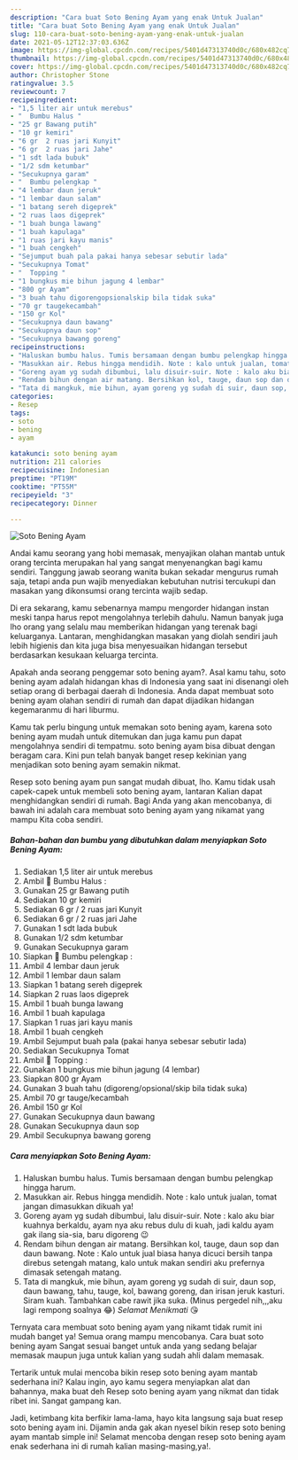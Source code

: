 ```yaml
---
description: "Cara buat Soto Bening Ayam yang enak Untuk Jualan"
title: "Cara buat Soto Bening Ayam yang enak Untuk Jualan"
slug: 110-cara-buat-soto-bening-ayam-yang-enak-untuk-jualan
date: 2021-05-12T12:37:03.636Z
image: https://img-global.cpcdn.com/recipes/5401d47313740d0c/680x482cq70/soto-bening-ayam-foto-resep-utama.jpg
thumbnail: https://img-global.cpcdn.com/recipes/5401d47313740d0c/680x482cq70/soto-bening-ayam-foto-resep-utama.jpg
cover: https://img-global.cpcdn.com/recipes/5401d47313740d0c/680x482cq70/soto-bening-ayam-foto-resep-utama.jpg
author: Christopher Stone
ratingvalue: 3.5
reviewcount: 7
recipeingredient:
- "1,5 liter air untuk merebus"
- "  Bumbu Halus "
- "25 gr Bawang putih"
- "10 gr kemiri"
- "6 gr  2 ruas jari Kunyit"
- "6 gr  2 ruas jari Jahe"
- "1 sdt lada bubuk"
- "1/2 sdm ketumbar"
- "Secukupnya garam"
- "  Bumbu pelengkap "
- "4 lembar daun jeruk"
- "1 lembar daun salam"
- "1 batang sereh digeprek"
- "2 ruas laos digeprek"
- "1 buah bunga lawang"
- "1 buah kapulaga"
- "1 ruas jari kayu manis"
- "1 buah cengkeh"
- "Sejumput buah pala pakai hanya sebesar sebutir lada"
- "Secukupnya Tomat"
- "  Topping "
- "1 bungkus mie bihun jagung 4 lembar"
- "800 gr Ayam"
- "3 buah tahu digorengopsionalskip bila tidak suka"
- "70 gr taugekecambah"
- "150 gr Kol"
- "Secukupnya daun bawang"
- "Secukupnya daun sop"
- "Secukupnya bawang goreng"
recipeinstructions:
- "Haluskan bumbu halus. Tumis bersamaan dengan bumbu pelengkap hingga harum."
- "Masukkan air. Rebus hingga mendidih. Note : kalo untuk jualan, tomat jangan dimasukkan dikuah ya!"
- "Goreng ayam yg sudah dibumbui, lalu disuir-suir. Note : kalo aku biar kuahnya berkaldu, ayam nya aku rebus dulu di kuah, jadi kaldu ayam gak ilang sia-sia, baru digoreng 😉"
- "Rendam bihun dengan air matang. Bersihkan kol, tauge, daun sop dan daun bawang. Note : Kalo untuk jual biasa hanya dicuci bersih tanpa direbus setengah matang, kalo untuk makan sendiri aku prefernya dimasak setengah matang."
- "Tata di mangkuk, mie bihun, ayam goreng yg sudah di suir, daun sop, daun bawang, tahu, tauge, kol, bawang goreng, dan irisan jeruk kasturi. Siram kuah. Tambahkan cabe rawit jika suka. (Minus pergedel nih,,,aku lagi rempong soalnya 😂) *Selamat Menikmati* 😘"
categories:
- Resep
tags:
- soto
- bening
- ayam

katakunci: soto bening ayam 
nutrition: 211 calories
recipecuisine: Indonesian
preptime: "PT19M"
cooktime: "PT55M"
recipeyield: "3"
recipecategory: Dinner

---
```



![Soto Bening Ayam](https://img-global.cpcdn.com/recipes/5401d47313740d0c/680x482cq70/soto-bening-ayam-foto-resep-utama.jpg)

Andai kamu seorang yang hobi memasak, menyajikan olahan mantab untuk orang tercinta merupakan hal yang sangat menyenangkan bagi kamu sendiri. Tanggung jawab seorang  wanita bukan sekadar mengurus rumah saja, tetapi anda pun wajib menyediakan kebutuhan nutrisi tercukupi dan masakan yang dikonsumsi orang tercinta wajib sedap.

Di era  sekarang, kamu sebenarnya mampu mengorder hidangan instan meski tanpa harus repot mengolahnya terlebih dahulu. Namun banyak juga lho orang yang selalu mau memberikan hidangan yang terenak bagi keluarganya. Lantaran, menghidangkan masakan yang diolah sendiri jauh lebih higienis dan kita juga bisa menyesuaikan hidangan tersebut berdasarkan kesukaan keluarga tercinta. 



Apakah anda seorang penggemar soto bening ayam?. Asal kamu tahu, soto bening ayam adalah hidangan khas di Indonesia yang saat ini disenangi oleh setiap orang di berbagai daerah di Indonesia. Anda dapat membuat soto bening ayam olahan sendiri di rumah dan dapat dijadikan hidangan kegemaranmu di hari liburmu.

Kamu tak perlu bingung untuk memakan soto bening ayam, karena soto bening ayam mudah untuk ditemukan dan juga kamu pun dapat mengolahnya sendiri di tempatmu. soto bening ayam bisa dibuat dengan beragam cara. Kini pun telah banyak banget resep kekinian yang menjadikan soto bening ayam semakin nikmat.

Resep soto bening ayam pun sangat mudah dibuat, lho. Kamu tidak usah capek-capek untuk membeli soto bening ayam, lantaran Kalian dapat menghidangkan sendiri di rumah. Bagi Anda yang akan mencobanya, di bawah ini adalah cara membuat soto bening ayam yang nikamat yang mampu Kita coba sendiri.

<!--inarticleads1-->

##### Bahan-bahan dan bumbu yang dibutuhkan dalam menyiapkan Soto Bening Ayam:

1. Sediakan 1,5 liter air untuk merebus
1. Ambil  🍗 Bumbu Halus :
1. Gunakan 25 gr Bawang putih
1. Sediakan 10 gr kemiri
1. Sediakan 6 gr / 2 ruas jari Kunyit
1. Sediakan 6 gr / 2 ruas jari Jahe
1. Gunakan 1 sdt lada bubuk
1. Gunakan 1/2 sdm ketumbar
1. Gunakan Secukupnya garam
1. Siapkan  🍗 Bumbu pelengkap :
1. Ambil 4 lembar daun jeruk
1. Ambil 1 lembar daun salam
1. Siapkan 1 batang sereh digeprek
1. Siapkan 2 ruas laos digeprek
1. Ambil 1 buah bunga lawang
1. Ambil 1 buah kapulaga
1. Siapkan 1 ruas jari kayu manis
1. Ambil 1 buah cengkeh
1. Ambil Sejumput buah pala (pakai hanya sebesar sebutir lada)
1. Sediakan Secukupnya Tomat
1. Ambil  🍗 Topping :
1. Gunakan 1 bungkus mie bihun jagung (4 lembar)
1. Siapkan 800 gr Ayam
1. Gunakan 3 buah tahu (digoreng/opsional/skip bila tidak suka)
1. Ambil 70 gr tauge/kecambah
1. Ambil 150 gr Kol
1. Gunakan Secukupnya daun bawang
1. Gunakan Secukupnya daun sop
1. Ambil Secukupnya bawang goreng




<!--inarticleads2-->

##### Cara menyiapkan Soto Bening Ayam:

1. Haluskan bumbu halus. Tumis bersamaan dengan bumbu pelengkap hingga harum.
1. Masukkan air. Rebus hingga mendidih. Note : kalo untuk jualan, tomat jangan dimasukkan dikuah ya!
1. Goreng ayam yg sudah dibumbui, lalu disuir-suir. Note : kalo aku biar kuahnya berkaldu, ayam nya aku rebus dulu di kuah, jadi kaldu ayam gak ilang sia-sia, baru digoreng 😉
1. Rendam bihun dengan air matang. Bersihkan kol, tauge, daun sop dan daun bawang. Note : Kalo untuk jual biasa hanya dicuci bersih tanpa direbus setengah matang, kalo untuk makan sendiri aku prefernya dimasak setengah matang.
1. Tata di mangkuk, mie bihun, ayam goreng yg sudah di suir, daun sop, daun bawang, tahu, tauge, kol, bawang goreng, dan irisan jeruk kasturi. Siram kuah. Tambahkan cabe rawit jika suka. (Minus pergedel nih,,,aku lagi rempong soalnya 😂) *Selamat Menikmati* 😘




Ternyata cara membuat soto bening ayam yang nikamt tidak rumit ini mudah banget ya! Semua orang mampu mencobanya. Cara buat soto bening ayam Sangat sesuai banget untuk anda yang sedang belajar memasak maupun juga untuk kalian yang sudah ahli dalam memasak.

Tertarik untuk mulai mencoba bikin resep soto bening ayam mantab sederhana ini? Kalau ingin, ayo kamu segera menyiapkan alat dan bahannya, maka buat deh Resep soto bening ayam yang nikmat dan tidak ribet ini. Sangat gampang kan. 

Jadi, ketimbang kita berfikir lama-lama, hayo kita langsung saja buat resep soto bening ayam ini. Dijamin anda gak akan nyesel bikin resep soto bening ayam mantab simple ini! Selamat mencoba dengan resep soto bening ayam enak sederhana ini di rumah kalian masing-masing,ya!.


